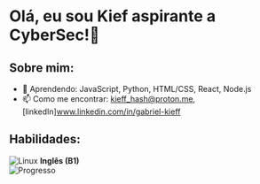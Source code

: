 # Olá, eu sou Kief aspirante a CyberSec!👋

## Sobre mim:
- 🌱 Aprendendo: JavaScript, Python, HTML/CSS, React, Node.js
- 📫 Como me encontrar: kieff_hash@proton.me, [linkedIn]www.linkedin.com/in/gabriel-kieff

## Habilidades:
![Linux](https://img.shields.io/badge/-Linux-FCC624?logo=linux&logoColor=black)
**Inglês (B1)**  
![Progresso](https://progress-bar.dev/60/?title=Intermediário&width=200)
